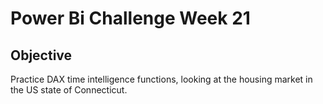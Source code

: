 # Power Bi Challenge Week 21

## Objective 
Practice DAX time intelligence functions, looking at the housing market in the US state of Connecticut.

